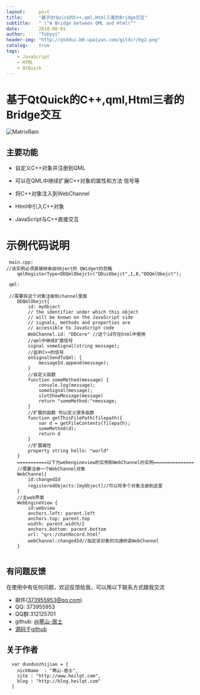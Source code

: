 ```yaml
---
layout:     post
title:      "基于QtQuick的C++,qml,Html三者的Bridge交互"
subtitle:   " \"A Bridge between QML and Html\""
date:       2018-08-01
author:     "Tobyyi"
header-img: "http://qtddui.b0.upaiyun.com/gitdir/bg2.png"
catalog:    true
tags:
    - JavaScript
    - HTML
    - QtQuick
---
```


# 基于QtQuick的C++,qml,Html三者的Bridge交互

![MatrixRain](http://qtddui.b0.upaiyun.com/gitdir/bridge.png)

## 主要功能

* 自定义C++对象并注册到QML

* 可以在QML中继续扩展C++对象的属性和方法 信号等

* 将C++对象注入到WebChannel

* Html中引入C++对象

* JavaScript与C++直接交互

# 示例代码说明

```
 main.cpp:
//该实例必须直接继承自Object的 QWidget的忽略
	qmlRegisterType<DDQmlObejct>("DDuiObejct",1,0,"DDQmlObejct");

 qml:
 
 //需要将这个对象注册到channel里面
    DDQmlObejct{
        id: myObject
        // the identifier under which this object
        // will be known on the JavaScript side
        // signals, methods and properties are
        // accessible to JavaScript code
        WebChannel.id: "DDCore" //这个id可在html中使用
        //qml中继续扩展信号
        signal someSignal(string message);
        //监听C++的信号
        onSignalSendToQml: {
            messageId.append(message);
        }
        //自定义函数
        function someMethod(message) {
            console.log(message);
            someSignal(message);
            slotShowMessage(message)
            return "someMethod:"+message;
        }
        //扩展的函数 可以定义很多函数
        function getThisFilePath(filepath){
            var d = getFileContents(filepath);
            someMethod(d);
            return d
        }
        //扩展属性
        property string hello: "world"
    }
	===========以下为webengineview的实例和WebChannel的实例===============
    //需要注册一个WebChannel对象
    WebChannel{
        id:changedId
        registeredObjects:[myObject]//可以将多个对象注册到这里
    }
    //主web界面
    WebEngineView {
        id:webview
        anchors.left: parent.left
        anchors.top: parent.top
        width: parent.width/2
        anchors.bottom: parent.bottom
        url: "qrc:/chatRecord.html"
        webChannel:changedId//指定该对象的沟通桥梁WebChannel
    }
    
```

## 有问题反馈

在使用中有任何问题，欢迎反馈给我，可以用以下联系方式跟我交流

* 邮件(373955953@qq.com)
* QQ: 373955953
* QQ群:312125701
* github: [@寒山-居士](https://github.com/toby20130333)
* [源码于github](https://github.com/toby20130333/QtQuickHtmlBridge.git)

## 关于作者

```
  var duoduozhijiao = {
    nickName  : "寒山-居士",
    site : "http://www.heilqt.com",
    blog : "http://blog.heilqt.com"
  }

```

